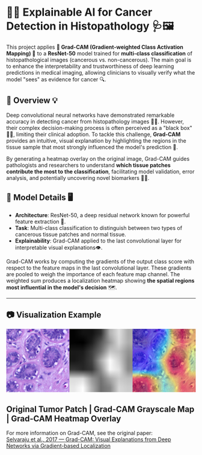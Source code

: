 # 🧠🔬 Explainable AI for Cancer Detection in Histopathology 🩺🖼️

This project applies **🌟 Grad-CAM (Gradient-weighted Class Activation Mapping) 🌟** to a **ResNet-50** model trained for **multi-class classification** of histopathological images (cancerous vs. non-cancerous). The main goal is to enhance the interpretability and trustworthiness of deep learning predictions in medical imaging, allowing clinicians to visually verify what the model "sees" as evidence for cancer 🔍.

## 🧠 Overview 💡

Deep convolutional neural networks have demonstrated remarkable accuracy in detecting cancer from histopathology images 🏥🧬. However, their complex decision-making process is often perceived as a "black box" 🕵️‍♂️, limiting their clinical adoption. To tackle this challenge, **Grad-CAM** provides an intuitive, visual explanation by highlighting the regions in the tissue sample that most strongly influenced the model's prediction 🎯.

By generating a heatmap overlay on the original image, Grad-CAM guides pathologists and researchers to understand **which tissue patches contribute the most to the classification**, facilitating model validation, error analysis, and potentially uncovering novel biomarkers 🧩🔬.

## 🔬 Model Details 🖥️

- **Architecture**: ResNet-50, a deep residual network known for powerful feature extraction 🧠.
- **Task**: Multi-class classification to distinguish between two types of cancerous tissue patches and normal tissue.
- **Explainability**: Grad-CAM applied to the last convolutional layer for interpretable visual explanations👁️.

Grad-CAM works by computing the gradients of the output class score with respect to the feature maps in the last convolutional layer. These gradients are pooled to weigh the importance of each feature map channel. The weighted sum produces a localization heatmap showing **the spatial regions most influential in the model's decision** 🗺️.

---

## 📷 Visualization Example

![Tumor Patch](img/res.png)


**Original Tumor Patch** | **Grad-CAM Grayscale Map** | **Grad-CAM Heatmap Overlay**
---

For more information on Grad-CAM, see the original paper:  
[Selvaraju et al., 2017 — Grad-CAM: Visual Explanations from Deep Networks via Gradient-based Localization](https://arxiv.org/abs/1610.02391)
